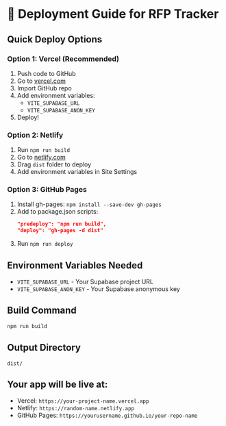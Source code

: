 # 🚀 Deployment Guide for RFP Tracker

## Quick Deploy Options

### Option 1: Vercel (Recommended)
1. Push code to GitHub
2. Go to [vercel.com](https://vercel.com)
3. Import GitHub repo
4. Add environment variables:
   - `VITE_SUPABASE_URL`
   - `VITE_SUPABASE_ANON_KEY`
5. Deploy!

### Option 2: Netlify
1. Run `npm run build`
2. Go to [netlify.com](https://netlify.com)
3. Drag `dist` folder to deploy
4. Add environment variables in Site Settings

### Option 3: GitHub Pages
1. Install gh-pages: `npm install --save-dev gh-pages`
2. Add to package.json scripts:
   ```json
   "predeploy": "npm run build",
   "deploy": "gh-pages -d dist"
   ```
3. Run `npm run deploy`

## Environment Variables Needed
- `VITE_SUPABASE_URL` - Your Supabase project URL
- `VITE_SUPABASE_ANON_KEY` - Your Supabase anonymous key

## Build Command
```bash
npm run build
```

## Output Directory
`dist/`

## Your app will be live at:
- Vercel: `https://your-project-name.vercel.app`
- Netlify: `https://random-name.netlify.app`
- GitHub Pages: `https://yourusername.github.io/your-repo-name`
